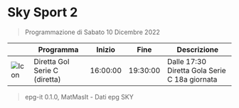 # Sky Sport 2
> Programmazione di Sabato 10 Dicembre 2022

||Programma|Inizio|Fine|Descrizione|
|---|---|---|---|---|
|![Icon](https://guidatv.sky.it/uuid/130d5987-6cb8-4e27-9d77-bcbc174ddce0/cover?md5ChecksumParam=055d4ef3cf5bf61a31c35855debfa069)|Diretta Gol Serie C (diretta)|16:00:00|19:30:00|Dalle 17:30 Diretta Gola Serie C 18a giornata



 > epg-it 0.1.0, MatMasIt - Dati epg SKY